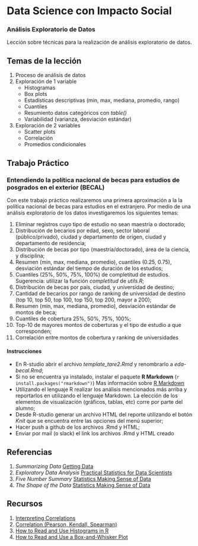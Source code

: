 # Data Science con Impacto Social

### Análisis Exploratorio de Datos

Lección sobre técnicas para la realización de análisis exploratorio de datos.

## Temas de la lección

1. Proceso de análisis de datos
2. Exploración de 1 variable
	+ Histogramas
	+ Box plots
	+ Estadísticas descriptivas (min, max, mediana, promedio, rango)
	+ Cuantiles
	+ Resumiento datos categóricos con _table()_
	+ Variabilidad (varianza, desviación estándar)
3. Exploración de 2 variables
	+ Scatter plots
	+ Correlación
	+ Promedios condicionales

## Trabajo Práctico

### Entendiendo la política nacional de becas para estudios de posgrados en el exterior (BECAL)

Con este trabajo práctico realizaremos una primera aproximación a la la política nacional de becas para estudios en el extranjero. Por medio de una análisis exploratorio de los datos investigaremos los siguientes temas:

1. Eliminar registros cuyo tipo de estudio no sean maestría o doctorado;
2. Distribución de becarios por edad, sexo, sector laboral (público/privado), ciudad y departamento de origen, ciudad y departamento de residencia;
3. Distribución de becas por tipo (maestría/doctorado), área de la ciencia, y disciplina;
4. Resumen (min, max, mediana, promedio), cuantiles (0.25, 0.75), desviación estándar del tiempo de duración de los estudios;
5. Cuantiles (25%, 50%, 75%, 100%) de completitud de estudios. Sugerencia: utilizar la función _completitud_ de _utils.R_;
6. Distribución de becas por país, ciudad, y universidad de destino;
7. Cantidad de becarios por rango de ranking de universidad de destino (top 10, top 50, top 100, top 150, top 200, mayor a 200);
8. Resumen (min, max, mediana, promedio), desviación estándar de montos de beca;
9. Cuantiles de cobertura 25%, 50%, 75%, 100%;
10. Top-10 de mayores montos de coberturas y el tipo de estudio a que corresponden;
11. Correlación entre montos de cobertura y ranking de universidades


#### Instrucciones

* En R-studio abrir el archivo _template_tare2.Rmd_ y renombrarlo a _eda-becal.Rmd_;
* Si no se encuentra ya instalado, instalar el paquete **R Markdown** (`r install.packages("rmarkdown")`) Mas información sobre [R Markdown](http://rmarkdown.rstudio.com/lesson-1.html)
* Utilizando el lenguaje R realizar los análisis mencionados más arriba y reportarlos en utilizando el lenguaje Markdown. La elección de los elementos de visualización (gráficos, tablas, etc) corre por parte del alumno;
* Desde R-studio generar un archivo HTML del reporte utilizando el botón _Knit_ que se encuentra entre las opciones del menú superior;
* Hacer push a github de los archivos .Rmd y HTML;
* Enviar por mail (o slack) el link los archivos .Rmd y HTML creado

## Referencias
1. _Summarizing Data_ [Getting Data](https://github.com/DataScienceSpecialization/courses/blob/master/03_GettingData/03_02_summarizingData/index.Rmd)
2. _Exploratory Data Analysis_ [Practical Statistics for Data Scientists](https://www.amazon.com/Practical-Statistics-Data-Scientists-Essential/dp/1491952962/ref=sr_1_1?s=books&ie=UTF8&qid=1504535426&sr=1-1&keywords=practical+statistics+for+data+scientists)
3. _Five Number Summary_ [Statistics Making Sense of Data](https://www.dropbox.com/s/lm48gqn7zala13s/1_2%20Five%20Number%20Summary.mp4?dl=0)
4. _The Shape of the Data_ [Statistics Making Sense of Data](https://www.dropbox.com/s/h01vsnenhvlk97q/1_5%20The%20Shape%20of%20the%20Data.mp4?dl=0)

## Recursos
1. [Interpreting Correlations](http://rpsychologist.com/d3/correlation/)
2. [Correlation (Pearson, Kendall, Spearman)](http://www.statisticssolutions.com/correlation-pearson-kendall-spearman/)
3. [How to Read and Use Histograms in R](http://flowingdata.com/2014/02/27/how-to-read-histograms-and-use-them-in-r/)
4. [How to Read and Use a Box-and-Whisker Plot](http://flowingdata.com/2008/02/15/how-to-read-and-use-a-box-and-whisker-plot/)